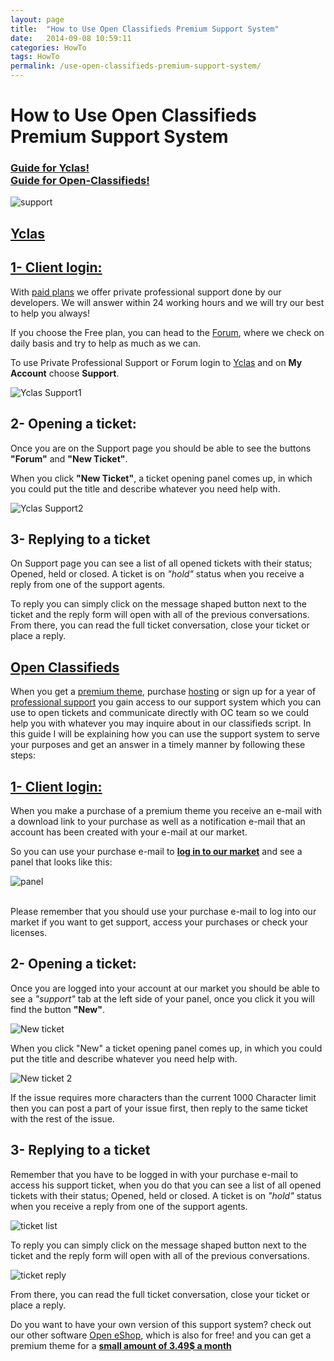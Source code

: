 ```yaml
---
layout: page
title:  "How to Use Open Classifieds Premium Support System"
date:   2014-09-08 10:59:11
categories: HowTo
tags: HowTo
permalink: /use-open-classifieds-premium-support-system/
---
```

# How to Use Open Classifieds Premium Support System

### [Guide for Yclas!](#yc) <br>[Guide for Open-Classifieds!](#oc)


![support](http://open-classifieds.com/wp-content/uploads/2014/09/1280x853xsupport2.jpg.pagespeed.ic.vp1LU3b4pa.jpg)


## <a name="yc"></a>[Yclas](http://yclas.com/)

## [1- Client login:](https://yclas.com/panel/auth/login)

With [paid plans](https://yclas.com/pricing.html) we offer private professional support done by our developers. We will answer within 24 working hours and we will try our best to help you always!

If you choose the Free plan, you can head to the [Forum](https://yclas.com/forum), where we check on daily basis and try to help as much as we can.

To use Private Professional Support or Forum login to [Yclas](https://yclas.com/panel/auth/login) and on **My Account** choose **Support**.

![Yclas Support1](http://docs.yclas.com/images/yclas-support.png)

## 2- Opening a ticket:

Once you are on the Support page you should be able to see the buttons **"Forum"** and **"New Ticket"**.

When you click **"New Ticket"**, a ticket opening panel comes up, in which you could put the title and describe whatever you need help with.

![Yclas Support2](http://docs.yclas.com/images/yclas-support1.png)

## 3- Replying to a ticket

On Support page you can see a list of all opened tickets with their status; Opened, held or closed. A ticket is on _"hold"_ status when you receive a reply from one of the support agents.

To reply you can simply click on the message shaped button next to the ticket and the reply form will open with all of the previous conversations. From there, you can read the full ticket conversation, close your ticket or place a reply.


## <a name="oc"></a>[Open Classifieds](http://open-classifieds.com)

When you get a [premium theme](http://market.open-classifieds.com/themes/), purchase [hosting](http://open-classifieds.com/hosting/) or sign up for a year of [professional support](http://market.open-classifieds.com/services/support-pack.html) you gain access to our support system which you can use to open tickets and communicate directly with OC team so we could help you with whatever you may inquire about in our classifieds script. In this guide I will be explaining how you can use the support system to serve your purposes and get an answer in a timely manner by following these steps:

## [1- Client login:](http://market.open-classifieds.com/oc-panel/auth/login)

When you make a purchase of a premium theme you receive an e-mail with a download link to your purchase as well as a notification e-mail that an account has been created with your e-mail at our market.

So you can use your purchase e-mail to **[log in to our market](http://market.open-classifieds.com/oc-panel/auth/login)** and see a panel that looks like this:

![panel](http://open-eshop.com/wp-content/uploads/2014/09/OE-panel-1024x184.png)

<br>
Please remember that you should use your purchase e-mail to log into our market if you want to get support, access your purchases or check your licenses.

## 2- Opening a ticket:

Once you are logged into your account at our market you should be able to see a _"support"_ tab at the left side of your panel, once you click it you will find the button **"New"**.

![New ticket](http://open-eshop.com/wp-content/uploads/2014/09/New-ticket1-1024x224.png)

When you click "New" a ticket opening panel comes up, in which you could put the title and describe whatever you need help with.

![New ticket 2](http://open-eshop.com/wp-content/uploads/2014/09/New-ticket2-1024x503.png)

If the issue requires more characters than the current 1000 Character limit then you can post a part of your issue first, then reply to the same ticket with the rest of the issue.

## 3- Replying to a ticket

Remember that you have to be logged in with your purchase e-mail to access his support ticket, when you do that you can see a list of all opened tickets with their status; Opened, held or closed. A ticket is on _"hold"_ status when you receive a reply from one of the support agents.

![ticket list](http://open-eshop.com/wp-content/uploads/2014/09/Hold-ticket-1024x260.png)

To reply you can simply click on the message shaped button next to the ticket and the reply form will open with all of the previous conversations.

![ticket reply](http://open-eshop.com/wp-content/uploads/2014/09/reply-to-ticket-1024x531.png)

From there, you can read the full ticket conversation, close your ticket or place a reply.

Do you want to have your own version of this support system? check out our other software [Open eShop](http://open-eshop.com/), which is also for free! and you can get a premium theme for a **[small amount of 3.49$ a month](http://open-eshop.com/hosting/)**


<!--title: How to Use Open Classifieds Premium Support System
link: http://open-classifieds.com/2014/09/08/use-open-classifieds-premium-support-system/
author: Kinan
description: 
post_id: 20468
created: 2014/09/08 12:59:11
created_gmt: 2014/09/08 10:59:11
comment_status: open
post_name: use-open-classifieds-premium-support-system
status: publish
post_type: post-->